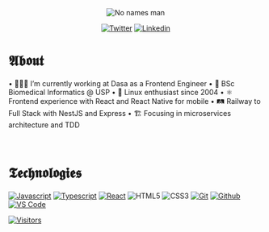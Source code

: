 <section align="center">

<img src="https://media.giphy.com/media/P5wPrhzZDdeJW/giphy.gif" alt="No names man"/>

[![Twitter](https://img.shields.io/badge/Twitter-black?style=for-the-badge&logo=twitter&logoColor=white)](https://www.twitter.com/girordo_)
[![Linkedin](https://img.shields.io/badge/Linkedin-black?style=for-the-badge&logo=linkedin&logoColor=white)](https://www.linkedin.com/in/targiroldo/)
  
</section>

# 𝕬𝖇𝖔𝖚𝖙

• 🧑🏻‍💻 I’m currently working at Dasa as a Frontend Engineer
• 🧬 BSc Biomedical Informatics @ USP
• 🐧 Linux enthusiast since 2004
• ⚛️ Frontend experience with React and React Native for mobile
• 🛤️ Railway to Full Stack with NestJS and Express
• 🏗️ Focusing in microservices architecture and TDD

<br/>

# 𝕿𝖊𝖈𝖍𝖓𝖔𝖑𝖔𝖌𝖎𝖊𝖘

<section>

[![Javascript](https://img.shields.io/badge/Javascript-black?style=for-the-badge&logo=javascript&logoColor=white)](https://javascript.info/)
[![Typescript](https://img.shields.io/badge/Typescript-black?style=for-the-badge&logo=Typescript&logoColor=white)](https://www.typescriptlang.org/)
[![React](https://img.shields.io/badge/React-black?style=for-the-badge&logo=react&logoColor=white)](https://reactjs.org/)
![HTML5](https://img.shields.io/badge/HTML5-black?style=for-the-badge&logo=html5&logoColor=white)
![CSS3](https://img.shields.io/badge/CSS3-black?style=for-the-badge&logo=css3&logoColor=white)
[![Git](https://img.shields.io/badge/-Git-black?style=for-the-badge&logo=git&logoColor=white)](https://git-scm.com/)
[![Github](https://img.shields.io/badge/GitHub-black?style=for-the-badge&logo=github&logoColor=white)](http://github.com/)
[![VS Code](https://img.shields.io/badge/-VS%20Code-black?style=for-the-badge&logo=visual-studio-code)](https://code.visualstudio.com/)

</section>

<section>

[![Visitors](https://visitor-badge.glitch.me/badge?page_id=github/girordo)](https://github.com/girordo)

</section>
